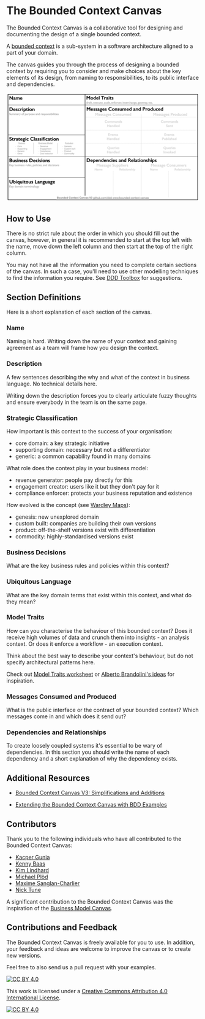 # The Bounded Context Canvas

The Bounded Context Canvas is a collaborative tool for designing and documenting the design of a single bounded context.

A [bounded context](https://martinfowler.com/bliki/BoundedContext.html) is a sub-system in a software architecture aligned to a part of your domain.

The canvas guides you through the process of designing a bounded context by requiring you to consider and make choices about the key elements of its design, from naming to responsibilities, to its public interface and dependencies.

![alt text](resources/bounded-context-canvas-v3.jpeg "The Bounded Context Canvas V3")

## How to Use

There is no strict rule about the order in which you should fill out the canvas, however, in general it is recommended to start at the top left with the name, move down the left column and then start at the top of the right column.

You may not have all the information you need to complete certain sections of the canvas. In such a case, you'll need to use other modelling techniques to find the information you require. See [DDD Toolbox](https://github.com/ddd-crew/ddd-toolbox) for suggestions.

## Section Definitions

Here is a short explanation of each section of the canvas.

### Name
Naming is hard. Writing down the name of your context and gaining agreement as a team will frame how you design the context.

### Description
A few sentences describing the why and what of the context in business language. No technical details here.

Writing down the description forces you to clearly articulate fuzzy thoughts and ensure everybody in the team is on the same page.

### Strategic Classification
How important is this context to the success of your organisation: 

- core domain: a key strategic initiative
- supporting domain: necessary but not a differentiator
- generic: a common capability found in many domains

What role does the context play in your business model:

- revenue generator: people pay directly for this
- engagement creator: users like it but they don't pay for it
- compliance enforcer: protects your business reputation and existence

How evolved is the concept (see [Wardley Maps](https://medium.com/wardleymaps)):

- genesis: new unexplored domain
- custom built: companies are building their own versions
- product: off-the-shelf versions exist with differentiation
- commodity: highly-standardised versions exist 

### Business Decisions
What are the key business rules and policies within this context?

### Ubiquitous Language
What are the key domain terms that exist within this context, and what do they mean?

### Model Traits
How can you characterise the behaviour of this bounded context? Does it receive high volumes of data and crunch them into insights - an analysis context. Or does it enforce a workflow - an execution context.

Think about the best way to describe your context's behaviour, but do not specify architectural patterns here.

Check out [Model Traits worksheet](resources/model-traits-worksheet.md) or  [Alberto Brandolini's ideas](http://cyrille.martraire.com/2012/09/collaborative-construction-by-alberto-brandolini/) for inspiration.

### Messages Consumed and Produced
What is the public interface or the contract of your bounded context? Which messages come in and which does it send out?

### Dependencies and Relationships
To create loosely coupled systems it's essential to be wary of dependencies. In this section you should write the name of each dependency and a short explanation of why the dependency exists.

## Additional Resources

- [Bounded Context Canvas V3: Simplifications and Additions](https://medium.com/nick-tune-tech-strategy-blog/bounded-context-canvas-v2-simplifications-and-additions-229ed35f825f)

- [Extending the Bounded Context Canvas with BDD Examples](https://xebia.com/blog/extending-the-bounded-context-canvas-with-bdd-examples/)

## Contributors

Thank you to the following individuals who have all contributed to the Bounded Context Canvas:

- [Kacper Gunia](https://github.com/cakper)
- [Kenny Baas](https://github.com/Baasie)
- [Kim Lindhard](https://github.com/kim-lindhard-dfds)
- [Michael Plöd](https://github.com/mploed)
- [Maxime Sanglan-Charlier](https://twitter.com/__maxs__)
- [Nick Tune](https://github.com/ntcoding)

A significant contribution to the Bounded Context Canvas was the inspiration of the [Business Model Canvas](https://www.strategyzer.com/canvas/business-model-canvas).

## Contributions and Feedback

The Bounded Context Canvas is freely available for you to use. In addition, your feedback and ideas are welcome to improve the canvas or to create new versions. 

Feel free to also send us a pull request with your examples.

[![CC BY 4.0][cc-by-shield]][cc-by]

This work is licensed under a [Creative Commons Attribution 4.0 International
License][cc-by].

[![CC BY 4.0][cc-by-image]][cc-by]

[cc-by]: http://creativecommons.org/licenses/by/4.0/
[cc-by-image]: https://i.creativecommons.org/l/by/4.0/88x31.png
[cc-by-shield]: https://img.shields.io/badge/License-CC%20BY%204.0-lightgrey.svg